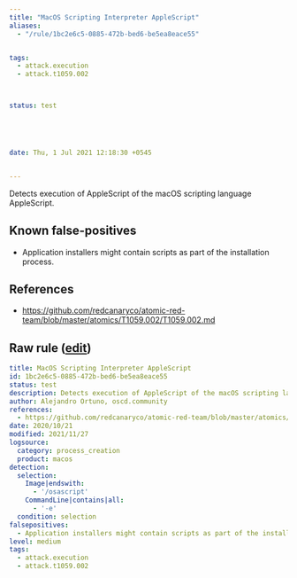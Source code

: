 ```yaml
---
title: "MacOS Scripting Interpreter AppleScript"
aliases:
  - "/rule/1bc2e6c5-0885-472b-bed6-be5ea8eace55"


tags:
  - attack.execution
  - attack.t1059.002



status: test





date: Thu, 1 Jul 2021 12:18:30 +0545


---
```


Detects execution of AppleScript of the macOS scripting language AppleScript.

<!--more-->


## Known false-positives

* Application installers might contain scripts as part of the installation process.



## References

* https://github.com/redcanaryco/atomic-red-team/blob/master/atomics/T1059.002/T1059.002.md


## Raw rule ([edit](https://github.com/SigmaHQ/sigma/edit/master/rules/linux/macos/process_creation/proc_creation_macos_applescript.yml))
```yaml
title: MacOS Scripting Interpreter AppleScript
id: 1bc2e6c5-0885-472b-bed6-be5ea8eace55
status: test
description: Detects execution of AppleScript of the macOS scripting language AppleScript.
author: Alejandro Ortuno, oscd.community
references:
  - https://github.com/redcanaryco/atomic-red-team/blob/master/atomics/T1059.002/T1059.002.md
date: 2020/10/21
modified: 2021/11/27
logsource:
  category: process_creation
  product: macos
detection:
  selection:
    Image|endswith:
      - '/osascript'
    CommandLine|contains|all:
      - '-e'
  condition: selection
falsepositives:
  - Application installers might contain scripts as part of the installation process.
level: medium
tags:
  - attack.execution
  - attack.t1059.002

```
